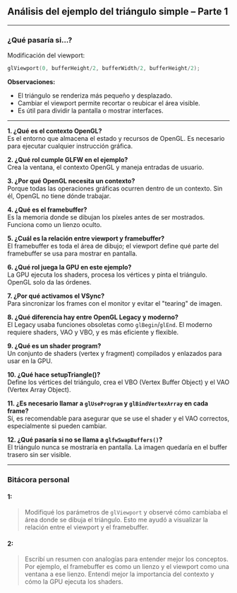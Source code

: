 ## Análisis del ejemplo del triángulo simple – Parte 1


---



###  ¿Qué pasaría si...?

Modificación del viewport:
```cpp
glViewport(0, bufferHeight/2, bufferWidth/2, bufferHeight/2);
```

**Observaciones:**
- El triángulo se renderiza más pequeño y desplazado.
- Cambiar el viewport permite recortar o reubicar el área visible.
- Es útil para dividir la pantalla o mostrar interfaces.

---



**1. ¿Qué es el contexto OpenGL?**  
Es el entorno que almacena el estado y recursos de OpenGL. Es necesario para ejecutar cualquier instrucción gráfica.

**2. ¿Qué rol cumple GLFW en el ejemplo?**  
Crea la ventana, el contexto OpenGL y maneja entradas de usuario.

**3. ¿Por qué OpenGL necesita un contexto?**  
Porque todas las operaciones gráficas ocurren dentro de un contexto. Sin él, OpenGL no tiene dónde trabajar.

**4. ¿Qué es el framebuffer?**  
Es la memoria donde se dibujan los píxeles antes de ser mostrados. Funciona como un lienzo oculto.

**5. ¿Cuál es la relación entre viewport y framebuffer?**  
El framebuffer es toda el área de dibujo; el viewport define qué parte del framebuffer se usa para mostrar en pantalla.

**6. ¿Qué rol juega la GPU en este ejemplo?**  
La GPU ejecuta los shaders, procesa los vértices y pinta el triángulo. OpenGL solo da las órdenes.

**7. ¿Por qué activamos el VSync?**  
Para sincronizar los frames con el monitor y evitar el "tearing" de imagen.

**8. ¿Qué diferencia hay entre OpenGL Legacy y moderno?**  
El Legacy usaba funciones obsoletas como `glBegin`/`glEnd`. El moderno requiere shaders, VAO y VBO, y es más eficiente y flexible.

**9. ¿Qué es un shader program?**  
Un conjunto de shaders (vertex y fragment) compilados y enlazados para usar en la GPU.

**10. ¿Qué hace setupTriangle()?**  
Define los vértices del triángulo, crea el VBO (Vertex Buffer Object) y el VAO (Vertex Array Object).

**11. ¿Es necesario llamar a `glUseProgram` y `glBindVertexArray` en cada frame?**  
Sí, es recomendable para asegurar que se use el shader y el VAO correctos, especialmente si pueden cambiar.

**12. ¿Qué pasaría si no se llama a `glfwSwapBuffers()`?**  
El triángulo nunca se mostraría en pantalla. La imagen quedaría en el buffer trasero sin ser visible.

---

### Bitácora personal

#### 1:
> Modifiqué los parámetros de `glViewport` y observé cómo cambiaba el área donde se dibuja el triángulo. Esto me ayudó a visualizar la relación entre el viewport y el framebuffer.

#### 2:
> Escribí un resumen con analogías para entender mejor los conceptos. Por ejemplo, el framebuffer es como un lienzo y el viewport como una ventana a ese lienzo. Entendí mejor la importancia del contexto y cómo la GPU ejecuta los shaders.